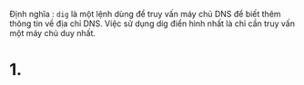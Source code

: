 Định nghĩa : `dig` là một lệnh dùng để  truy vấn máy chủ DNS để biết thêm thông tin về địa chỉ DNS. Việc sử dụng dig điển hình nhất là chỉ cần truy vấn một máy chủ duy nhất.

# 1.